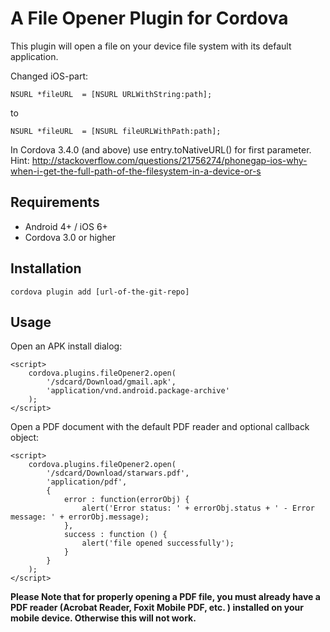 A File Opener Plugin for Cordova
==========================
This plugin will open a file on your device file system with its default application.

Changed iOS-part: 
	
	NSURL *fileURL  = [NSURL URLWithString:path]; 

to

	NSURL *fileURL  = [NSURL fileURLWithPath:path]; 

In Cordova 3.4.0 (and above) use entry.toNativeURL() for first parameter.
Hint: http://stackoverflow.com/questions/21756274/phonegap-ios-why-when-i-get-the-full-path-of-the-filesystem-in-a-device-or-s
	

Requirements
-------------
- Android 4+ / iOS 6+
- Cordova 3.0 or higher

Installation
-------------
    cordova plugin add [url-of-the-git-repo]

Usage
------
Open an APK install dialog:
    
    <script>
        cordova.plugins.fileOpener2.open(
            '/sdcard/Download/gmail.apk', 
            'application/vnd.android.package-archive'
        );
    </script>
    
Open a PDF document with the default PDF reader and optional callback object:

    <script>
        cordova.plugins.fileOpener2.open(
    	    '/sdcard/Download/starwars.pdf', 
    	    'application/pdf', 
    	    { 
    		    error : function(errorObj) { 
    			    alert('Error status: ' + errorObj.status + ' - Error message: ' + errorObj.message); 
    		    },
    		    success : function () {
    			    alert('file opened successfully'); 				
    		    }
    	    }
        );
    </script>
    
__Please Note that for properly opening a PDF file, you must already have a PDF reader (Acrobat Reader, Foxit Mobile PDF, etc. ) installed on your mobile device. Otherwise this will not work.__

